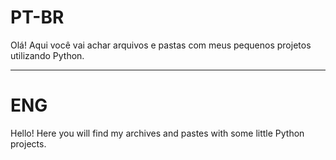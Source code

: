 # PT-BR 
Olá! Aqui você vai achar arquivos e pastas com meus pequenos projetos utilizando Python.

---

# ENG
Hello! Here you will find my archives and pastes with some little Python projects.